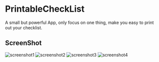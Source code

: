# PrintableCheckList
A small but powerful App, only focus on one thing, make you easy to print out your checklist.

## ScreenShot

![screenshot1](http://a1.mzstatic.com/us/r30/Purple5/v4/bd/c6/b8/bdc6b84f-3406-f9e5-b2bd-1f64757534d2/screen322x572.jpeg)
![screenshot2](http://a1.mzstatic.com/us/r30/Purple7/v4/72/5a/53/725a53f1-5644-cffa-bed3-c9f9acb9cdf1/screen322x572.jpeg)
![screenshot3](http://a1.mzstatic.com/us/r30/Purple7/v4/ce/fe/0f/cefe0f62-6fc4-5975-b4b6-2f149d0a6ca5/screen322x572.jpeg)
![screenshot4](http://a5.mzstatic.com/us/r30/Purple7/v4/4b/64/53/4b645346-8c24-bb2a-61e2-91aff0c4d2cd/screen322x572.jpeg)
